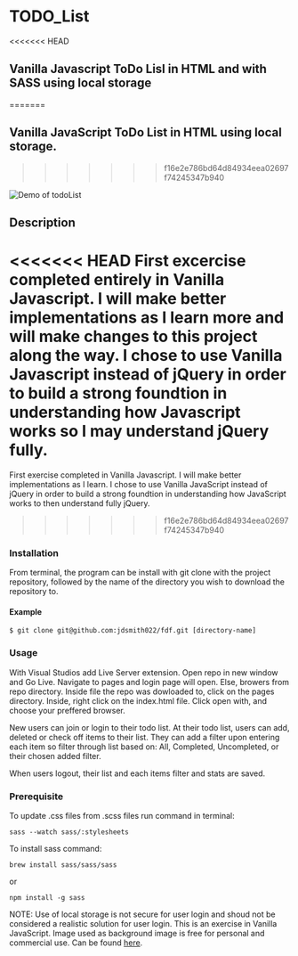 # TODO_List
<<<<<<< HEAD
## Vanilla Javascript ToDo Lisl in HTML and with SASS using local storage
=======
## Vanilla JavaScript ToDo List in HTML using local storage.
>>>>>>> f16e2e786bd64d84934eea02697f74245347b940

![Demo of todoList](https://github.com/jdsmith022/TODO_List/blob/master/images/ezgif.com-crop.gif)

## Description
<<<<<<< HEAD
First excercise completed entirely in Vanilla Javascript. I will make better implementations as I learn more and will make changes to this project along the way. I chose to use Vanilla Javascript instead of jQuery in order to build a strong foundtion in understanding how Javascript works so I may understand jQuery fully.
=======
First exercise completed in Vanilla Javascript. I will make better implementations as I learn. I chose to use Vanilla JavaScript instead of jQuery in order to build a strong foundtion in understanding how JavaScript works to then understand fully jQuery.
>>>>>>> f16e2e786bd64d84934eea02697f74245347b940

### Installation

From terminal, the program can be install with git clone with the project repository, followed by the name of the directory you wish to download the repository to.

#### Example
```
$ git clone git@github.com:jdsmith022/fdf.git [directory-name]
```

### Usage
With Visual Studios add Live Server extension. Open repo in new window and Go Live. Navigate to pages and login page will open.
Else, browers from repo directory. Inside file the repo was dowloaded to, click on the pages directory. Inside, right click on the index.html file. Click open with, and choose your preffered browser.

New users can join or login to their todo list. At their todo list, users can add, deleted or check off items to their list. They can add a filter upon entering each item so filter through list based on: All, Completed, Uncompleted, or their chosen added filter.

When users logout, their list and each items filter and stats are saved.

### Prerequisite
To update .css files from .scss files run command in terminal:
```
sass --watch sass/:stylesheets
```

To install sass command:
```
brew install sass/sass/sass
```
or
```
npm install -g sass
```

NOTE: Use of local storage is not secure for user login and shoud not be considered a realistic solution for user login. This is an exercise in Vanilla JavaScript.
Image used as background image is free for personal and commercial use. Can be found [here](https://www.freepik.com/free-vector/abstract-background-with-geometric-neon-shapes_5134390.htm).
